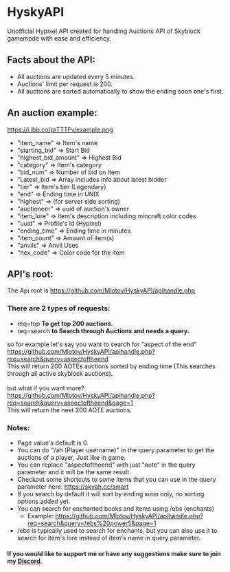# HyskyAPI
Unofficial Hypixel API created for handling Auctions API of Skyblock gamemode with ease and efficiency.

## Facts about the API:
- All auctions are updated every 5 minutes.
- Auctions' limit per request is 200.
- All auctions are sorted automatically to show the ending soon one's first.

## An auction example:

https://i.ibb.co/prTTTFv/example.png

- "item_name" => Item's name
- "starting_bid" => Start Bid
- "highest_bid_amount" => Highest Bid
- "category" => Item's category
- "bid_num" => Number of bid on Item
- "Latest_bid => Array includes info about latest bidder
- "tier" => Item's tier (Legendary)
- "end" => Ending time in UNIX
- "highest" => (for server side sorting)
- "auctioneer" => uuid of auction's owner
- "item_lore" => item's description including mincraft color codes
- "uuid" => Profile's id (Hypixel)
- "ending_time" => Ending time in minutes
- "item_count" => Amount of item(s)
- "anvils" => Anvil Uses
- "hex_code" => Color code for the item

## API's root:

The Api root is https://github.com/Mlotov/HyskyAPI/apihandle.php

### There are 2 types of requests:
- req=top **To get top 200 auctions.**
- req=search **to Search through Auctions and needs a query.**

so for example let's say you want to search for "aspect of the end" <br>
https://github.com/Mlotov/HyskyAPI/apihandle.php?req=search&query=aspectoftheend <br>
This will return 200 AOTEs auctions sorted by ending time (This searches through all active skyblock auctions).
<br>
<br>
but what if you want more?
<br>
https://github.com/Mlotov/HyskyAPI/apihandle.php?req=search&query=aspectoftheend&page=1
<br>
This will return the next 200 AOTE auctions.

### Notes:
- Page value's default is 0.
- You can do "/ah (Player username)" in the query parameter to get the auctions of a player, Just like in game.
- You can replace "aspectoftheend" with just "aote" in the query parameter and it will be the same result.
- Checkout some shortcuts to some items that you can use in the query parameter here: https://skyah.cc/smart
- If you search by default it will sort by ending soon only, no sorting options added yet.
- You can search for enchanted books and items using /ebs (enchants)
  - Example: https://github.com/Mlotov/HyskyAPI/apihandle.php?req=search&query=/ebs%20power5&page=1
- /ebs is typically used to search for enchants, but you can also use it to search for item's lore instead of item's name in query parameter.

#### If you would like to support me or have any suggestions make sure to join my [Discord](https://discord.gg/rqKmcXh).
